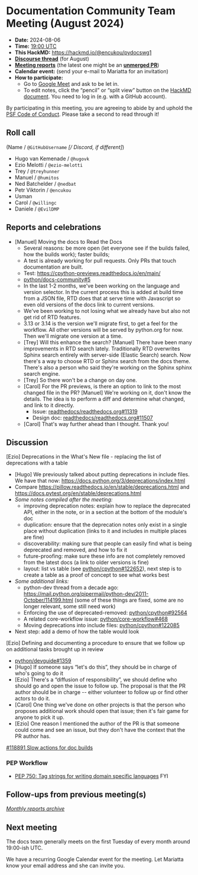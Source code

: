 # Documentation Community Team Meeting (August 2024)

- **Date:** 2024-08-06
- **Time:** [19:00 UTC](https://arewemeetingyet.com/UTC/2024-08-06/19:00/Docs%20Meeting)
- **This HackMD:** <https://hackmd.io/@encukou/pydocswg1>
- [**Discourse thread**](https://discuss.python.org/t/documentation-community-meeting-tuesday-6th-august-2024/59599) (for August)
- [**Meeting reports**](https://docs-community.readthedocs.io/en/latest/monthly-meeting/) (the latest one might be an [**unmerged PR**](https://github.com/python/docs-community/pulls))
- **Calendar event:** (send your e-mail to Mariatta for an invitation)
- **How to participate:**
  -  Go to [Google Meet](https://meet.google.com/dii-qrzf-wkw) and ask to be let in.
  -  To edit notes, click the “pencil” or “split view” button on the [HackMD document](https://hackmd.io/@encukou/pydocswg1).
    You need to log in (e.g. with a GitHub account).

By participating in this meeting, you are agreeing to abide by and uphold the [PSF Code of Conduct](https://www.python.org/psf/codeofconduct/).
Please take a second to read through it!

## Roll call

(Name / `@GitHubUsername` *[/ Discord, if different]*)

- Hugo van Kemenade / `@hugovk`
- Ezio Melotti / `@ezio-melotti`
- Trey / `@treyhunner`
- Manuel / `@humitos`
- Ned Batchelder / `@nedbat`
- Petr Viktorin / `@encukou`
- Usman
- Carol / `@willingc`
- Daniele / `@EvilDMP`

## Reports and celebrations

- [Manuel] Moving the docs to Read the Docs
  - Several reasons: be more open (let everyone see if the builds failed, how the builds work); faster builds;
  - A test is already working for pull requests. Only PRs that touch documentation are built.
  - Test: <https://cpython-previews.readthedocs.io/en/main/>
  - [python/docs-community#5](https://github.com/python/docs-community/issues/5)
  - In the last 1-2 months, we've been working on the language and version selector. In the current process this is added at build time from a JSON file, RTD does that at serve time with Javascript so even old versions of the docs link to current versions.
  - We've been working to not losing what we already have but also not get rid of RTD features.
  - 3.13 or 3.14 is the version we'll migrate first, to get a feel for the workflow. All other versions will be served by python.org for now. Then we'll migrate one version at a time.
  - [Trey] Will this enhance the search? [Manuel] There have been many improvements in RTD search lately. Traditionally RTD overwrites Sphinx search entirely with server-side (Elastic Search) search. Now there's a way to choose RTD or Sphinx search from the docs theme. There's also a person who said they're working on the Sphinx sphinx search engine.
  - [Trey] So there won't be a change on day one.
  - [Carol] For the PR previews, is there an option to link to the most changed file in the PR? [Manuel] We're working on it, don't know the details. The idea is to perform a diff and determine what changed, and link to it directly.
    - Issue: [readthedocs/readthedocs.org#11319](https://github.com/readthedocs/readthedocs.org/issues/11319)
    - Design doc: [readthedocs/readthedocs.org#11507](https://github.com/readthedocs/readthedocs.org/pull/11507)
  - [Carol] That's way further ahead than I thought. Thank you!

## Discussion

[Ezio] Deprecations in the What's New file - replacing the list of deprecations with a table
- [Hugo] We previously talked about putting deprecations in include files. We have that now: <https://docs.python.org/3/deprecations/index.html>
- Compare <https://pillow.readthedocs.io/en/stable/deprecations.html> and <https://docs.pytest.org/en/stable/deprecations.html>
- *Some notes compiled after the meeting:*
  - improving deprecation notes: explain how to replace the deprecated API, either in the note, or in a section at the bottom of the module's doc
  - duplication: ensure that the deprecation notes only exist in a single place without duplication (links to it and includes in multiple places are fine)
  - discoverability: making sure that people can easily find what is being deprecated and removed, and how to fix it
  - future-proofing: make sure these info are not completely removed from the latest docs (a link to older versions is fine)
  - layout: list vs table (see [python/cpython#122652](https://github.com/python/cpython/issues/122652)), next step is to create a table as a proof of concept to see what works best
- *Some additional links:*
  - python-dev thread from a decade ago: <https://mail.python.org/pipermail/python-dev/2011-October/114199.html>  (some of these things are fixed, some are no longer relevant, some still need work)
  - Enforcing the use of deprecated-removed: [python/cpython#92564](https://github.com/python/cpython/issues/92564)
  - A related core-workflow issue: [python/core-workflow#468](https://github.com/python/core-workflow/issues/468)
  - Moving deprecations into include files: [python/cpython#122085](https://github.com/python/cpython/issues/122085)
- Next step: add a demo of how the table would look

[Ezio] Defining and documenting a procedure to ensure that we follow up on additional tasks brought up in review
- [python/devguide#1359](https://github.com/python/devguide/issues/1359)
- [Hugo] If someone says “let's do this”, they should be in charge of who's going to do it
- [Ezio] There's a “diffusion of responsibility”, we should define who should go and open the issue to follow up. The proposal is that the PR author should be in charge -- either volunteer to follow up or find other actors to do it.
- [Carol] One thing we've done on other projects is that the person who proposes additional work should open that issue; then it's fair game for anyone to pick it up.
- [Ezio] One reason I mentioned the author of the PR is that someone could come and see an issue, but they don't have the context that the PR author has.

[#118891 Slow actions for doc builds](https://github.com/python/cpython/issues/118891)

### PEP Workflow

- [PEP 750: Tag strings for writing domain specific languages](https://github.com/python/peps/pull/3858) FYI

## Follow-ups from previous meeting(s)

*[Monthly reports archive](https://docs-community.readthedocs.io/en/latest/monthly-meeting/index.html)*

## Next meeting

The docs team generally meets on the first Tuesday of every month around 19:00-ish UTC.

We have a recurring Google Calendar event for the meeting.
Let Mariatta know your email address and she can invite you.

